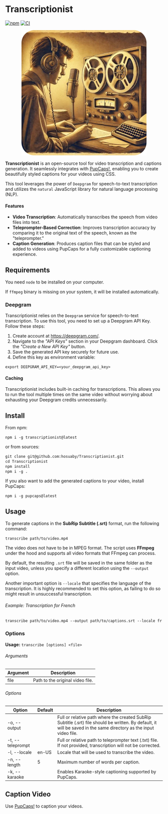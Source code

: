 # Transcriptionist

[![npm](https://img.shields.io/npm/v/transcriptionist.svg)](http://npm.im/transcriptionist) 
[![CI](https://github.com/hosuaby/Transcriptionist/actions/workflows/ci.yml/badge.svg?branch=master)](https://github.com/hosuaby/Transcriptionist/actions/workflows/ci.yml)

<p align="center">
    <img src="./docs/transcriptionist.webp"/>
</p>

**Transcriptionist** is an open-source tool for video transcription and captions generation. 
It seamlessly integrates with [PupCaps!](https://github.com/hosuaby/PupCaps), enabling you to create beautifully styled 
captions for your videos using CSS.

This tool leverages the power of `Deepgram` for speech-to-text transcription and utilizes the `natural` JavaScript library 
for natural language processing (NLP).

#### Features

- **Video Transcription**: Automatically transcribes the speech from video files into text.
- **Teleprompter-Based Correction**: Improves transcription accuracy by comparing it to the original text of the speech, known as the "teleprompter."
- **Caption Generation**: Produces caption files that can be styled and added to videos using PupCaps for a fully customizable captioning experience.

## Requirements

You need `node` to be installed on your computer.

If `ffmpeg` binary is missing on your system, it will be installed automatically.

### Deepgram

Transcriptionist relies on the `Deepgram` service for speech-to-text transcription. 
To use this tool, you need to set up a Deepgram API Key. Follow these steps:

1. Create account at https://deepgram.com/.
2. Navigate to the *"API Keys"* section in your Deepgram dashboard. Click the *"Create a New API Key"* button.
3. Save the generated API key securely for future use.
4. Define this key as environment variable:

```shell
export DEEPGRAM_API_KEY=<your_deepgram_api_key>
```

#### Caching

Transcriptionist includes built-in caching for transcriptions. This allows you to run the tool multiple times on the same 
video without worrying about exhausting your Deepgram credits unnecessarily.

## Install

From npm:

```shell
npm i -g transcriptionist@latest
```

or from sources:

```shell
git clone git@github.com:hosuaby/Transcriptionist.git
cd Transcriptionist
npm install
npm i -g .
```

If you also want to add the generated captions to your video, install PupCaps:

```shell
npm i -g pupcaps@latest
```

## Usage

To generate captions in the **SubRip Subtitle (.srt)** format, run the following command:

```shell
transcribe path/to/video.mp4
```

The video does not have to be in MPEG format. The script uses **FFmpeg** under the hood and supports all video formats 
that FFmpeg can process.

By default, the resulting `.srt` file will be saved in the same folder as the input video, unless you specify 
a different location using the `--output` option.

Another important option is `--locale` that specifies the language of the transcription. It is highly recommended to set 
this option, as failing to do so might result in unsuccessful transcription.

###### Example: Transcription for French

```shell
transcribe path/to/video.mp4 --output path/to/captions.srt --locale fr
```

### Options

**Usage:** `transcribe [options] <file>`

###### Arguments

| Argument | Description                      |
|----------|----------------------------------|
| file     | Path to the original video file. |

###### Options

| Option           | Default | Description                                                                                                                                                        |
|------------------|---------|--------------------------------------------------------------------------------------------------------------------------------------------------------------------|
| -o, --output     |         | Full or relative path where the created SubRip Subtitle (.srt) file should be written. By default, it will be saved in the same directory as the input video file. |
| -t, --teleprompt |         | Full or relative path to teleprompter text (.txt) file. If not provided, transcription will not be corrected.                                                      |
| -l, --locale     | en-US   | Locale that will be used to transcribe the video.                                                                                                                  |
| -n, --length     | 5       | Maximum number of words per caption.                                                                                                                               |
| -k, --karaoke    |         | Enables Karaoke-style captioning supported by PupCaps.                                                                                                             |

## Caption Video

Use [PupCaps!](https://github.com/hosuaby/PupCaps) to caption your videos.
